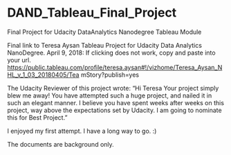 # DAND_Tableau_Final_Project
Final Project for Udacity DataAnalytics Nanodegree Tableau Module

Final link to Teresa Aysan Tableau Project for Udacity Data Analytics NanoDegree.
April 9, 2018:
If clicking does not work, copy and paste into your url.
https://public.tableau.com/profile/teresa.aysan#!/vizhome/Teresa_Aysan_NHL_v_1_03_20180405/Tea
mStory?publish=yes

The Udacity Reviewer of this project wrote:
“Hi Teresa
Your project simply blew me away! You have attempted such a huge project, and nailed it in such an
elegant manner. I believe you have spent weeks after weeks on this project, way above the
expectations set by Udacity. I am going to nominate this for Best Project.”

I enjoyed my first attempt. I have a long way to go. :)

The documents are background only.
